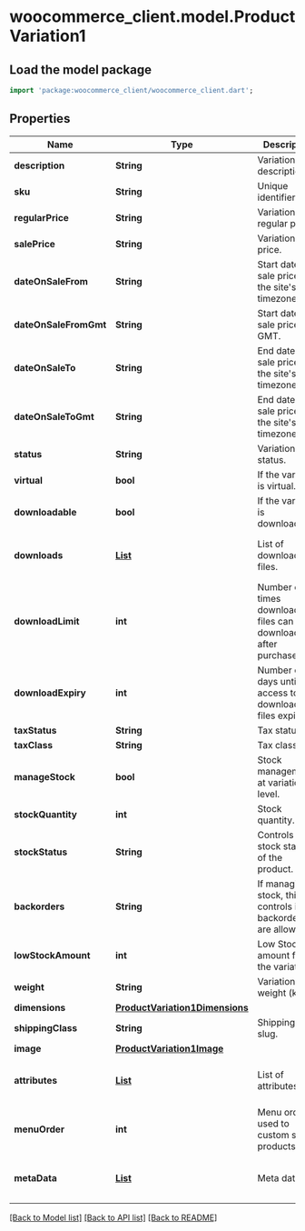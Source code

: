 # woocommerce_client.model.ProductVariation1

## Load the model package
```dart
import 'package:woocommerce_client/woocommerce_client.dart';
```

## Properties
Name | Type | Description | Notes
------------ | ------------- | ------------- | -------------
**description** | **String** | Variation description. | [optional] 
**sku** | **String** | Unique identifier. | [optional] 
**regularPrice** | **String** | Variation regular price. | [optional] 
**salePrice** | **String** | Variation sale price. | [optional] 
**dateOnSaleFrom** | **String** | Start date of sale price, in the site's timezone. | [optional] 
**dateOnSaleFromGmt** | **String** | Start date of sale price, as GMT. | [optional] 
**dateOnSaleTo** | **String** | End date of sale price, in the site's timezone. | [optional] 
**dateOnSaleToGmt** | **String** | End date of sale price, in the site's timezone. | [optional] 
**status** | **String** | Variation status. | [optional] 
**virtual** | **bool** | If the variation is virtual. | [optional] 
**downloadable** | **bool** | If the variation is downloadable. | [optional] 
**downloads** | [**List<Product1DownloadsInner>**](Product1DownloadsInner.md) | List of downloadable files. | [optional] [default to const []]
**downloadLimit** | **int** | Number of times downloadable files can be downloaded after purchase. | [optional] 
**downloadExpiry** | **int** | Number of days until access to downloadable files expires. | [optional] 
**taxStatus** | **String** | Tax status. | [optional] 
**taxClass** | **String** | Tax class. | [optional] 
**manageStock** | **bool** | Stock management at variation level. | [optional] 
**stockQuantity** | **int** | Stock quantity. | [optional] 
**stockStatus** | **String** | Controls the stock status of the product. | [optional] 
**backorders** | **String** | If managing stock, this controls if backorders are allowed. | [optional] 
**lowStockAmount** | **int** | Low Stock amount for the variation. | [optional] 
**weight** | **String** | Variation weight (kg). | [optional] 
**dimensions** | [**ProductVariation1Dimensions**](ProductVariation1Dimensions.md) |  | [optional] 
**shippingClass** | **String** | Shipping class slug. | [optional] 
**image** | [**ProductVariation1Image**](ProductVariation1Image.md) |  | [optional] 
**attributes** | [**List<Product1DefaultAttributesInner>**](Product1DefaultAttributesInner.md) | List of attributes. | [optional] [default to const []]
**menuOrder** | **int** | Menu order, used to custom sort products. | [optional] 
**metaData** | [**List<ShopCoupon1MetaDataInner>**](ShopCoupon1MetaDataInner.md) | Meta data. | [optional] [default to const []]

[[Back to Model list]](../README.md#documentation-for-models) [[Back to API list]](../README.md#documentation-for-api-endpoints) [[Back to README]](../README.md)



